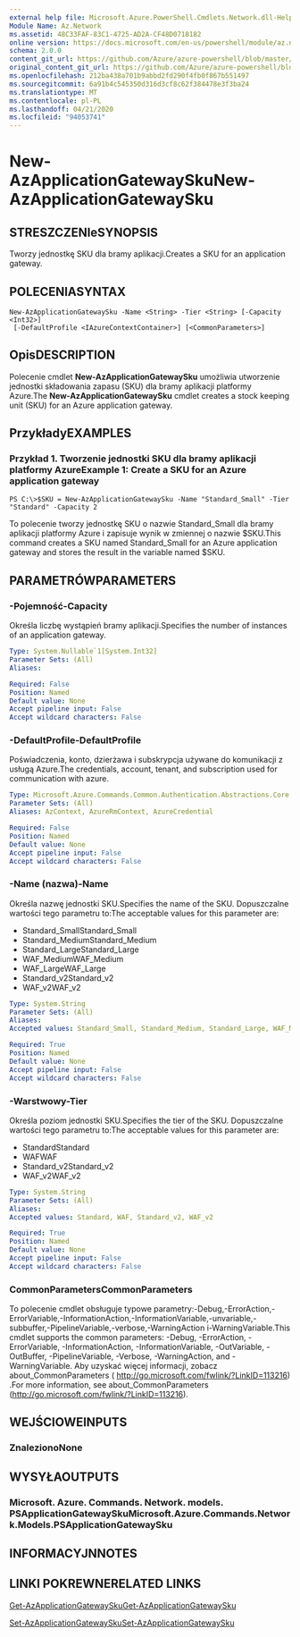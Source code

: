 ```yaml
---
external help file: Microsoft.Azure.PowerShell.Cmdlets.Network.dll-Help.xml
Module Name: Az.Network
ms.assetid: 48C33FAF-83C1-4725-AD2A-CF48D0718182
online version: https://docs.microsoft.com/en-us/powershell/module/az.network/new-azapplicationgatewaysku
schema: 2.0.0
content_git_url: https://github.com/Azure/azure-powershell/blob/master/src/Network/Network/help/New-AzApplicationGatewaySku.md
original_content_git_url: https://github.com/Azure/azure-powershell/blob/master/src/Network/Network/help/New-AzApplicationGatewaySku.md
ms.openlocfilehash: 212ba438a701b9abbd2fd290f4fb0f867b551497
ms.sourcegitcommit: 6a91b4c545350d316d3cf8c62f384478e3f3ba24
ms.translationtype: MT
ms.contentlocale: pl-PL
ms.lasthandoff: 04/21/2020
ms.locfileid: "94053741"
---
```

# <span data-ttu-id="e1529-101">New-AzApplicationGatewaySku</span><span class="sxs-lookup"><span data-stu-id="e1529-101">New-AzApplicationGatewaySku</span></span>

## <span data-ttu-id="e1529-102">STRESZCZENIe</span><span class="sxs-lookup"><span data-stu-id="e1529-102">SYNOPSIS</span></span>
<span data-ttu-id="e1529-103">Tworzy jednostkę SKU dla bramy aplikacji.</span><span class="sxs-lookup"><span data-stu-id="e1529-103">Creates a SKU for an application gateway.</span></span>

## <span data-ttu-id="e1529-104">POLECENIA</span><span class="sxs-lookup"><span data-stu-id="e1529-104">SYNTAX</span></span>

```
New-AzApplicationGatewaySku -Name <String> -Tier <String> [-Capacity <Int32>]
 [-DefaultProfile <IAzureContextContainer>] [<CommonParameters>]
```

## <span data-ttu-id="e1529-105">Opis</span><span class="sxs-lookup"><span data-stu-id="e1529-105">DESCRIPTION</span></span>
<span data-ttu-id="e1529-106">Polecenie cmdlet **New-AzApplicationGatewaySku** umożliwia utworzenie jednostki składowania zapasu (SKU) dla bramy aplikacji platformy Azure.</span><span class="sxs-lookup"><span data-stu-id="e1529-106">The **New-AzApplicationGatewaySku** cmdlet creates a stock keeping unit (SKU) for an Azure application gateway.</span></span>

## <span data-ttu-id="e1529-107">Przykłady</span><span class="sxs-lookup"><span data-stu-id="e1529-107">EXAMPLES</span></span>

### <span data-ttu-id="e1529-108">Przykład 1. Tworzenie jednostki SKU dla bramy aplikacji platformy Azure</span><span class="sxs-lookup"><span data-stu-id="e1529-108">Example 1: Create a SKU for an Azure application gateway</span></span>
```
PS C:\>$SKU = New-AzApplicationGatewaySku -Name "Standard_Small" -Tier "Standard" -Capacity 2
```

<span data-ttu-id="e1529-109">To polecenie tworzy jednostkę SKU o nazwie Standard_Small dla bramy aplikacji platformy Azure i zapisuje wynik w zmiennej o nazwie $SKU.</span><span class="sxs-lookup"><span data-stu-id="e1529-109">This command creates a SKU named Standard_Small for an Azure application gateway and stores the result in the variable named $SKU.</span></span>

## <span data-ttu-id="e1529-110">PARAMETRÓW</span><span class="sxs-lookup"><span data-stu-id="e1529-110">PARAMETERS</span></span>

### <span data-ttu-id="e1529-111">-Pojemność</span><span class="sxs-lookup"><span data-stu-id="e1529-111">-Capacity</span></span>
<span data-ttu-id="e1529-112">Określa liczbę wystąpień bramy aplikacji.</span><span class="sxs-lookup"><span data-stu-id="e1529-112">Specifies the number of instances of an application gateway.</span></span>

```yaml
Type: System.Nullable`1[System.Int32]
Parameter Sets: (All)
Aliases:

Required: False
Position: Named
Default value: None
Accept pipeline input: False
Accept wildcard characters: False
```

### <span data-ttu-id="e1529-113">-DefaultProfile</span><span class="sxs-lookup"><span data-stu-id="e1529-113">-DefaultProfile</span></span>
<span data-ttu-id="e1529-114">Poświadczenia, konto, dzierżawa i subskrypcja używane do komunikacji z usługą Azure.</span><span class="sxs-lookup"><span data-stu-id="e1529-114">The credentials, account, tenant, and subscription used for communication with azure.</span></span>

```yaml
Type: Microsoft.Azure.Commands.Common.Authentication.Abstractions.Core.IAzureContextContainer
Parameter Sets: (All)
Aliases: AzContext, AzureRmContext, AzureCredential

Required: False
Position: Named
Default value: None
Accept pipeline input: False
Accept wildcard characters: False
```

### <span data-ttu-id="e1529-115">-Name (nazwa)</span><span class="sxs-lookup"><span data-stu-id="e1529-115">-Name</span></span>
<span data-ttu-id="e1529-116">Określa nazwę jednostki SKU.</span><span class="sxs-lookup"><span data-stu-id="e1529-116">Specifies the name of the SKU.</span></span>
<span data-ttu-id="e1529-117">Dopuszczalne wartości tego parametru to:</span><span class="sxs-lookup"><span data-stu-id="e1529-117">The acceptable values for this parameter are:</span></span>
- <span data-ttu-id="e1529-118">Standard_Small</span><span class="sxs-lookup"><span data-stu-id="e1529-118">Standard_Small</span></span>
- <span data-ttu-id="e1529-119">Standard_Medium</span><span class="sxs-lookup"><span data-stu-id="e1529-119">Standard_Medium</span></span>
- <span data-ttu-id="e1529-120">Standard_Large</span><span class="sxs-lookup"><span data-stu-id="e1529-120">Standard_Large</span></span>
- <span data-ttu-id="e1529-121">WAF_Medium</span><span class="sxs-lookup"><span data-stu-id="e1529-121">WAF_Medium</span></span>
- <span data-ttu-id="e1529-122">WAF_Large</span><span class="sxs-lookup"><span data-stu-id="e1529-122">WAF_Large</span></span>
- <span data-ttu-id="e1529-123">Standard_v2</span><span class="sxs-lookup"><span data-stu-id="e1529-123">Standard_v2</span></span>
- <span data-ttu-id="e1529-124">WAF_v2</span><span class="sxs-lookup"><span data-stu-id="e1529-124">WAF_v2</span></span>

```yaml
Type: System.String
Parameter Sets: (All)
Aliases:
Accepted values: Standard_Small, Standard_Medium, Standard_Large, WAF_Medium, WAF_Large, Standard_v2, WAF_v2

Required: True
Position: Named
Default value: None
Accept pipeline input: False
Accept wildcard characters: False
```

### <span data-ttu-id="e1529-125">-Warstwowy</span><span class="sxs-lookup"><span data-stu-id="e1529-125">-Tier</span></span>
<span data-ttu-id="e1529-126">Określa poziom jednostki SKU.</span><span class="sxs-lookup"><span data-stu-id="e1529-126">Specifies the tier of the SKU.</span></span>
<span data-ttu-id="e1529-127">Dopuszczalne wartości tego parametru to:</span><span class="sxs-lookup"><span data-stu-id="e1529-127">The acceptable values for this parameter are:</span></span>
- <span data-ttu-id="e1529-128">Standard</span><span class="sxs-lookup"><span data-stu-id="e1529-128">Standard</span></span>
- <span data-ttu-id="e1529-129">WAF</span><span class="sxs-lookup"><span data-stu-id="e1529-129">WAF</span></span>
- <span data-ttu-id="e1529-130">Standard_v2</span><span class="sxs-lookup"><span data-stu-id="e1529-130">Standard_v2</span></span>
- <span data-ttu-id="e1529-131">WAF_v2</span><span class="sxs-lookup"><span data-stu-id="e1529-131">WAF_v2</span></span>

```yaml
Type: System.String
Parameter Sets: (All)
Aliases:
Accepted values: Standard, WAF, Standard_v2, WAF_v2

Required: True
Position: Named
Default value: None
Accept pipeline input: False
Accept wildcard characters: False
```

### <span data-ttu-id="e1529-132">CommonParameters</span><span class="sxs-lookup"><span data-stu-id="e1529-132">CommonParameters</span></span>
<span data-ttu-id="e1529-133">To polecenie cmdlet obsługuje typowe parametry:-Debug,-ErrorAction,-ErrorVariable,-InformationAction,-InformationVariable,-unvariable,-subbuffer,-PipelineVariable,-verbose,-WarningAction i-WarningVariable.</span><span class="sxs-lookup"><span data-stu-id="e1529-133">This cmdlet supports the common parameters: -Debug, -ErrorAction, -ErrorVariable, -InformationAction, -InformationVariable, -OutVariable, -OutBuffer, -PipelineVariable, -Verbose, -WarningAction, and -WarningVariable.</span></span> <span data-ttu-id="e1529-134">Aby uzyskać więcej informacji, zobacz about_CommonParameters ( http://go.microsoft.com/fwlink/?LinkID=113216) .</span><span class="sxs-lookup"><span data-stu-id="e1529-134">For more information, see about_CommonParameters (http://go.microsoft.com/fwlink/?LinkID=113216).</span></span>

## <span data-ttu-id="e1529-135">WEJŚCIOWE</span><span class="sxs-lookup"><span data-stu-id="e1529-135">INPUTS</span></span>

### <span data-ttu-id="e1529-136">Znaleziono</span><span class="sxs-lookup"><span data-stu-id="e1529-136">None</span></span>

## <span data-ttu-id="e1529-137">WYSYŁA</span><span class="sxs-lookup"><span data-stu-id="e1529-137">OUTPUTS</span></span>

### <span data-ttu-id="e1529-138">Microsoft. Azure. Commands. Network. models. PSApplicationGatewaySku</span><span class="sxs-lookup"><span data-stu-id="e1529-138">Microsoft.Azure.Commands.Network.Models.PSApplicationGatewaySku</span></span>

## <span data-ttu-id="e1529-139">INFORMACYJN</span><span class="sxs-lookup"><span data-stu-id="e1529-139">NOTES</span></span>

## <span data-ttu-id="e1529-140">LINKI POKREWNE</span><span class="sxs-lookup"><span data-stu-id="e1529-140">RELATED LINKS</span></span>

[<span data-ttu-id="e1529-141">Get-AzApplicationGatewaySku</span><span class="sxs-lookup"><span data-stu-id="e1529-141">Get-AzApplicationGatewaySku</span></span>](./Get-AzApplicationGatewaySku.md)

[<span data-ttu-id="e1529-142">Set-AzApplicationGatewaySku</span><span class="sxs-lookup"><span data-stu-id="e1529-142">Set-AzApplicationGatewaySku</span></span>](./Set-AzApplicationGatewaySku.md)


